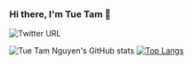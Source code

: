 ### Hi there, I'm Tue Tam 👋

![Twitter URL](https://img.shields.io/twitter/url?style=social&url=https%3A%2F%2Ftwitter.com%2Fimtuetam)

<!--
**ngtuetam/ngtuetam** is a ✨ _special_ ✨ repository because its `README.md` (this file) appears on your GitHub profile.

Here are some ideas to get you started:

- 🔭 I’m currently working on ...
- 🌱 I’m currently learning ...
- 👯 I’m looking to collaborate on ...
- 🤔 I’m looking for help with ...
- 💬 Ask me about ...
- 📫 How to reach me: ...
- 😄 Pronouns: ...
- ⚡ Fun fact: ...
-->
![Tue Tam Nguyen's GitHub stats](https://github-readme-stats.vercel.app/api?username=ngtuetam&count_private=true&theme=react&show_icons=true)   [![Top Langs](https://github-readme-stats.vercel.app/api/top-langs/?username=ngtuetam&layout=compact&theme=react)](https://github.com/ngtuetam/github-readme-stats)






